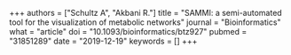 +++
authors = ["Schultz A", "Akbani R."]
title = "SAMMI: a semi-automated tool for the visualization of metabolic networks"
journal = "Bioinformatics"
what = "article"
doi = "10.1093/bioinformatics/btz927"
pubmed = "31851289"
date = "2019-12-19"
keywords = []
+++

